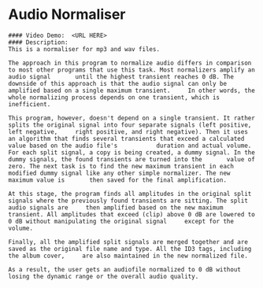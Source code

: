# Audio Normaliser
    #### Video Demo:  <URL HERE>
    #### Description:
    This is a normaliser for mp3 and wav files.

    The approach in this program to normalize audio differs in comparison to most other programs that use this task. Most normalizers amplify an audio signal       until the highest transient reaches 0 dB. The downside of this approach is that the audio signal can only be amplified based on a single maximum transient.     In other words, the whole normalizing process depends on one transient, which is inefficient.

    This program, however, doesn't depend on a single transient. It rather splits the original signal into four separate signals (left positive, left negative,     right positive, and right negative). Then it uses an algorithm that finds several transients that exceed a calculated value based on the audio file's           duration and actual volume. For each split signal, a copy is being created, a dummy signal. In the dummy signals, the found transients are turned into the       value of zero. The next task is to find the new maximum transient in each modified dummy signal like any other simple normalizer. The new maximum value is       then saved for the final amplification.

    At this stage, the program finds all amplitudes in the original split signals where the previously found transients are sitting. The split audio signals are     then amplified based on the new maximum transient. All amplitudes that exceed (clip) above 0 dB are lowered to 0 dB without manipulating the original signal     except for the volume.

    Finally, all the amplified split signals are merged together and are saved as the original file name and type. All the ID3 tags, including the album cover,     are also maintained in the new normalized file.

    As a result, the user gets an audiofile normalized to 0 dB without losing the dynamic range or the overall audio quality.
